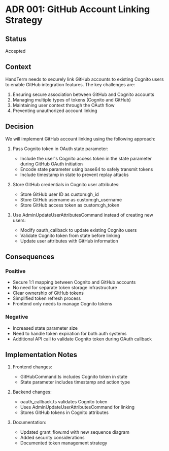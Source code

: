 # ADR 001: GitHub Account Linking Strategy

## Status
Accepted

## Context
HandTerm needs to securely link GitHub accounts to existing Cognito users to enable GitHub integration features. The key challenges are:

1. Ensuring secure association between GitHub and Cognito accounts
2. Managing multiple types of tokens (Cognito and GitHub)
3. Maintaining user context through the OAuth flow
4. Preventing unauthorized account linking

## Decision
We will implement GitHub account linking using the following approach:

1. Pass Cognito token in OAuth state parameter:
   - Include the user's Cognito access token in the state parameter during GitHub OAuth initiation
   - Encode state parameter using base64 to safely transmit tokens
   - Include timestamp in state to prevent replay attacks

2. Store GitHub credentials in Cognito user attributes:
   - Store GitHub user ID as custom:gh_id
   - Store GitHub username as custom:gh_username
   - Store GitHub access token as custom:gh_token

3. Use AdminUpdateUserAttributesCommand instead of creating new users:
   - Modify oauth_callback to update existing Cognito users
   - Validate Cognito token from state before linking
   - Update user attributes with GitHub information

## Consequences

### Positive
- Secure 1:1 mapping between Cognito and GitHub accounts
- No need for separate token storage infrastructure
- Clear ownership of GitHub tokens
- Simplified token refresh process
- Frontend only needs to manage Cognito tokens

### Negative
- Increased state parameter size
- Need to handle token expiration for both auth systems
- Additional API call to validate Cognito token during OAuth callback

## Implementation Notes
1. Frontend changes:
   - GitHubCommand.ts includes Cognito token in state
   - State parameter includes timestamp and action type

2. Backend changes:
   - oauth_callback.ts validates Cognito token
   - Uses AdminUpdateUserAttributesCommand for linking
   - Stores GitHub tokens in Cognito attributes

3. Documentation:
   - Updated grant_flow.md with new sequence diagram
   - Added security considerations
   - Documented token management strategy
